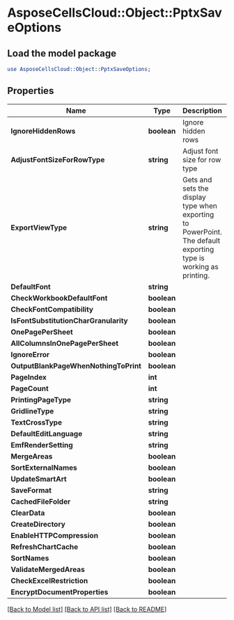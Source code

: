 # AsposeCellsCloud::Object::PptxSaveOptions 

## Load the model package
```perl
use AsposeCellsCloud::Object::PptxSaveOptions;
```

## Properties
Name | Type | Description | Notes
------------ | ------------- | ------------- | -------------
**IgnoreHiddenRows** | **boolean** | Ignore hidden rows |
**AdjustFontSizeForRowType** | **string** | Adjust font size for row type |
**ExportViewType** | **string** | Gets and sets the display type when exporting to PowerPoint. The default exporting type is working as printing. |
**DefaultFont** | **string** |  |
**CheckWorkbookDefaultFont** | **boolean** |  |
**CheckFontCompatibility** | **boolean** |  |
**IsFontSubstitutionCharGranularity** | **boolean** |  |
**OnePagePerSheet** | **boolean** |  |
**AllColumnsInOnePagePerSheet** | **boolean** |  |
**IgnoreError** | **boolean** |  |
**OutputBlankPageWhenNothingToPrint** | **boolean** |  |
**PageIndex** | **int** |  |
**PageCount** | **int** |  |
**PrintingPageType** | **string** |  |
**GridlineType** | **string** |  |
**TextCrossType** | **string** |  |
**DefaultEditLanguage** | **string** |  |
**EmfRenderSetting** | **string** |  |
**MergeAreas** | **boolean** |  |
**SortExternalNames** | **boolean** |  |
**UpdateSmartArt** | **boolean** |  |
**SaveFormat** | **string** |  |
**CachedFileFolder** | **string** |  |
**ClearData** | **boolean** |  |
**CreateDirectory** | **boolean** |  |
**EnableHTTPCompression** | **boolean** |  |
**RefreshChartCache** | **boolean** |  |
**SortNames** | **boolean** |  |
**ValidateMergedAreas** | **boolean** |  |
**CheckExcelRestriction** | **boolean** |  |
**EncryptDocumentProperties** | **boolean** |  |  

[[Back to Model list]](../README.md#documentation-for-models) [[Back to API list]](../README.md#documentation-for-api-endpoints) [[Back to README]](../README.md)

